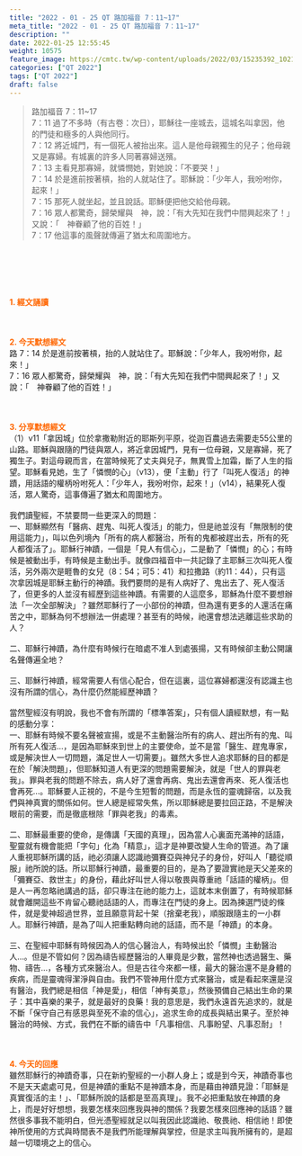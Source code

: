 ```yaml
---
title: "2022 - 01 - 25 QT 路加福音 7：11~17"
meta_title: "2022 - 01 - 25 QT 路加福音 7：11~17"
description: ""
date: 2022-01-25 12:55:45
weight: 10575
feature_image: https://cmtc.tw/wp-content/uploads/2022/03/15235392_10211799862337740_180693556567566654_o-1.webp
categories: ["QT 2022"]
tags: ["QT 2022"]
draft: false
---
```


<blockquote>路加福音 7：11~17<br />
7：11 過了不多時（有古卷：次日），耶穌往一座城去，這城名叫拿因，他的門徒和極多的人與他同行。<br />
7：12 將近城門，有一個死人被抬出來。這人是他母親獨生的兒子；他母親又是寡婦。有城裏的許多人同著寡婦送殯。<br />
7：13 主看見那寡婦，就憐憫她，對她說：「不要哭！」<br />
7：14 於是進前按著槓，抬的人就站住了。耶穌說：「少年人，我吩咐你，起來！」<br />
7：15 那死人就坐起，並且說話。耶穌便把他交給他母親。<br />
7：16 眾人都驚奇，歸榮耀與　神，說：「有大先知在我們中間興起來了！」又說：「　神眷顧了他的百姓！」<br />
7：17 他這事的風聲就傳遍了猶太和周圍地方。</blockquote><br />
&nbsp;<br />
<br />
&nbsp;<br />
<br />
<span style="color: #ff6600;"><strong>1. </strong><strong>經文誦讀</strong></span><br />
<br />
<span style="color: #ff6600;"><strong> </strong></span><br />
<br />
<span style="color: #ff6600;"><strong>2. 今天默想</strong><strong>經文<br />
</strong></span>路 7：14 於是進前按著槓，抬的人就站住了。耶穌說：「少年人，我吩咐你，起來！」<br />
7：16 眾人都驚奇，歸榮耀與　神，說：「有大先知在我們中間興起來了！」又說：「　神眷顧了他的百姓！」<br />
<br />
&nbsp;<br />
<br />
<span style="color: #ff6600;"><strong>3. 分享默想經文<br />
</strong></span>（1）v11「拿因城」位於拿撒勒附近的耶斯列平原，從迦百農過去需要走55公里的山路。耶穌與跟隨的門徒與眾人，將近拿因城門，見有一位母親，又是寡婦，死了獨生子。對這母親而言，在當時候死了丈夫與兒子，無異雪上加霜，斷了人生的指望。耶穌看見她，生了「憐憫的心」（v13），便「主動」行了「叫死人復活」的神蹟，用話語的權柄吩咐死人：「少年人，我吩咐你，起來！」（v14），結果死人復活，眾人驚奇，這事傳遍了猶太和周圍地方。<br />
<br />
我們讀聖經，不禁要問一些更深入的問題：<br />
一、耶穌顯然有「醫病、趕鬼、叫死人復活」的能力，但是祂並沒有「無限制的使用這能力」，叫以色列境內「所有的病人都醫治，所有的鬼都被趕出去，所有的死人都復活了」。耶穌行神蹟，一個是「見人有信心」，二是動了「憐憫」的心；有時候是被動出手，有時候是主動出手。就像四福音中一共記錄了主耶穌三次叫死人復活，另外兩次是睚魯的女兒（8：54；可5：41）和拉撒路（約11：44），只有這次拿因城是耶穌主動行的神蹟。我們要問的是有人病好了、鬼出去了、死人復活了，但更多的人並沒有經歷到這些神蹟。有需要的人這麼多，耶穌為什麼不要想辦法「一次全部解決」？雖然耶穌行了一小部份的神蹟，但為還有更多的人還活在痛苦之中，耶穌為何不想辦法一併處理？甚至有的時候，祂還會想法逃離這些求助的人？<br />
<br />
二、耶穌行神蹟，為什麼有時候行在暗處不准人到處張揚，又有時候卻主動公開讓名聲傳遍全地？<br />
<br />
三、耶穌行神蹟，經常需要人有信心配合，但在這裏，這位寡婦都還沒有認識主也沒有所謂的信心，為什麼仍然能經歷神蹟？<br />
<br />
當然聖經沒有明說，我也不會有所謂的「標準答案」，只有個人讀經默想，有一點的感動分享：<br />
一、耶穌有時候不要名聲被宣揚，或是不主動醫治所有的病人、趕出所有的鬼、叫所有死人復活…，是因為耶穌來到世上的主要使命，並不是當「醫生、趕鬼專家，或是解決世人一切問題，滿足世人一切需要」。雖然大多世人追求耶穌的目的都是在於「解決問題」，但耶穌知道人有更深的問題需要解決，就是「世人的罪與老我」。罪與老我的問題不除去，病人好了還會再病、鬼出去還會再來、死人復活也會再死…。耶穌要人正視的，不是今生短暫的問題，而是永恆的靈魂歸宿，以及我們與神真實的關係如何。世人總是經常失焦，所以耶穌總是要拉回正路，不是解決眼前的需要，而是徹底根除「罪與老我」的毒素。<br />
<br />
二、耶穌最重要的使命，是傳講「天國的真理」，因為當人心裏面充滿神的話語，聖靈就有機會能把「字句」化為「精意」，這才是神要改變人生命的管道。為了讓人重視耶穌所講的話，祂必須讓人認識祂彌賽亞與神兒子的身份，好叫人「聽從順服」祂所說的話。所以耶穌行神蹟，最重要的目的，是為了要證實祂是天父差來的「彌賽亞、救世主」的身份，藉此好叫世人得以敬畏與尊重祂「話語的權柄」。但是人一再忽略祂講過的話，卻只專注在祂的能力上，這就本末倒置了，有時候耶穌就會離開這些不肯留心聽祂話語的人，而專注在門徒的身上。因為揀選門徒的條件，就是愛神超過世界，並且願意背起十架（捨棄老我），順服跟隨主的一小群人。耶穌行神蹟，是為了叫人把重點轉向祂的話語，而不是「神蹟」的本身。<br />
<br />
三、在聖經中耶穌有時候因為人的信心醫治人，有時候出於「憐憫」主動醫治人…。但是不管如何？因為禱告經歷醫治的人畢竟是少數，當然神也透過醫生、藥物、禱告…，各種方式來醫治人。但是古往今來都一樣，最大的醫治還不是身體的疾病，而是靈魂得潔淨與自由。我們不管神用什麼方式來醫治，或是看起來還是沒有醫治，我們總是相信「神是愛」，相信「神有美意」，然後預備自己結出生命的果子：其中喜樂的果子，就是最好的良藥！我的意思是，我們永遠首先追求的，就是不斷「保守自己有感恩與至死不渝的信心」，追求生命的成長與結出果子。至於神醫治的時候、方式，我們在不斷的禱告中「凡事相信、凡事盼望、凡事忍耐」！<br />
<br />
<span style="color: #ff6600;"><strong> </strong></span><br />
<br />
<span style="color: #ff6600;"><strong>4. 今天的回應<br />
</strong></span>雖然耶穌行的神蹟奇事，只在新約聖經的一小群人身上；或是到今天，神蹟奇事也不是天天處處可見，但是神蹟的重點不是神蹟本身，而是藉由神蹟見證：「耶穌是真實復活的主！」、「耶穌所說的話都是至高真理」。我不必把重點放在神蹟的身上，而是好好想想，我要怎樣來回應我與神的關係？我要怎樣來回應神的話語？雖然很多事我不能明白，但光憑聖經就足以叫我因此認識祂、敬畏祂、相信祂！即使神所使用的方式與時間表不是我們所能理解與掌控，但是求主叫我所擁有的，是超越一切環境之上的信心。<br />
<br />
&nbsp;
        